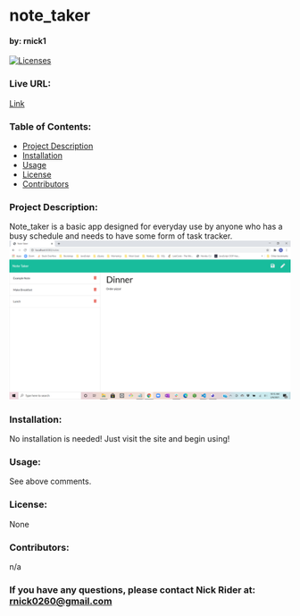 # note_taker

#### by: rnick1

[![Licenses](https://img.shields.io/badge/License-None-blue.svg)](https://opensource.org/licenses/None)

### **Live URL:**
[Link](https://quiet-cliffs-19223.herokuapp.com/)

### **Table of Contents:**
- [Project Description](#project-description)
- [Installation](#installation)
- [Usage](#usage)
- [License](#license)
- [Contributors](#contributors)

### **Project Description:**  
Note_taker is a basic app designed for everyday use by anyone who has a busy schedule and needs to have some form of task tracker.
![image](https://github.com/rnick1/note_taker/blob/main/assets/Screenshot%20(142).png)


### **Installation:**  
No installation is needed! Just visit the site and begin using!

### **Usage:**
See above comments.

### **License:**
None

### **Contributors:**  
n/a

### If you have any questions, please contact Nick Rider at: rnick0260@gmail.com